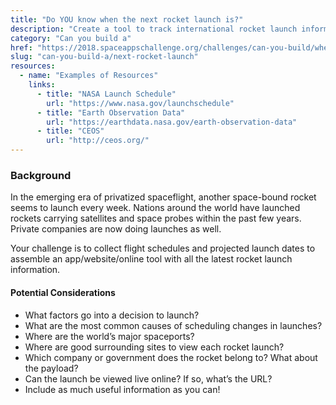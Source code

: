 ```yaml
---
title: "Do YOU know when the next rocket launch is?"
description: "Create a tool to track international rocket launch information."
category: "Can you build a"
href: "https://2018.spaceappschallenge.org/challenges/can-you-build/when-next-rocket-launch/details"
slug: "can-you-build-a/next-rocket-launch"
resources: 
  - name: "Examples of Resources"
    links: 
      - title: "NASA Launch Schedule"
        url: "https://www.nasa.gov/launchschedule" 
      - title: "Earth Observation Data"
        url: "https://earthdata.nasa.gov/earth-observation-data" 
      - title: "CEOS"
        url: "http://ceos.org/" 
---
```

### Background
In the emerging era of privatized spaceflight, another space-bound rocket seems to launch every week. Nations around the world have launched rockets carrying satellites and space probes within the past few years. Private companies are now doing launches as well.

Your challenge is to collect flight schedules and projected launch dates to assemble an app/website/online tool with all the latest rocket launch information.

#### Potential Considerations

* What factors go into a decision to launch?
* What are the most common causes of scheduling changes in launches?
* Where are the world’s major spaceports?
* Where are good surrounding sites to view each rocket launch?
* Which company or government does the rocket belong to? What about the payload?
* Can the launch be viewed live online? If so, what’s the URL?
* Include as much useful information as you can!